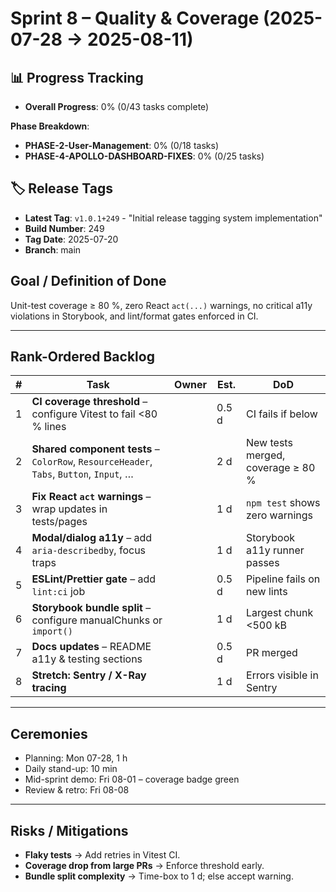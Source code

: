 # Sprint 8 – Quality & Coverage (2025-07-28 → 2025-08-11)

## 📊 Progress Tracking

- **Overall Progress**: 0% (0/43 tasks complete)

**Phase Breakdown**:

- **PHASE-2-User-Management**: 0% (0/18 tasks)
- **PHASE-4-APOLLO-DASHBOARD-FIXES**: 0% (0/25 tasks)

## 🏷️ Release Tags

- **Latest Tag**: `v1.0.1+249` - "Initial release tagging system implementation"
- **Build Number**: 249
- **Tag Date**: 2025-07-20
- **Branch**: main

## Goal / Definition of Done

Unit-test coverage ≥ 80 %, zero React `act(...)` warnings, no critical a11y violations in Storybook, and lint/format gates enforced in CI.

---

## Rank-Ordered Backlog

| #   | Task                                                                                    | Owner | Est.  | DoD                               |
| --- | --------------------------------------------------------------------------------------- | ----- | ----- | --------------------------------- |
| 1   | **CI coverage threshold** – configure Vitest to fail <80 % lines                        |       | 0.5 d | CI fails if below                 |
| 2   | **Shared component tests** – `ColorRow`, `ResourceHeader`, `Tabs`, `Button`, `Input`, … |       | 2 d   | New tests merged, coverage ≥ 80 % |
| 3   | **Fix React `act` warnings** – wrap updates in tests/pages                              |       | 1 d   | `npm test` shows zero warnings    |
| 4   | **Modal/dialog a11y** – add `aria-describedby`, focus traps                             |       | 1 d   | Storybook a11y runner passes      |
| 5   | **ESLint/Prettier gate** – add `lint:ci` job                                            |       | 0.5 d | Pipeline fails on new lints       |
| 6   | **Storybook bundle split** – configure manualChunks or `import()`                       |       | 1 d   | Largest chunk <500 kB             |
| 7   | **Docs updates** – README a11y & testing sections                                       |       | 0.5 d | PR merged                         |
| 8   | **Stretch: Sentry / X-Ray tracing**                                                     |       | 1 d   | Errors visible in Sentry          |

---

## Ceremonies

- Planning: Mon 07-28, 1 h
- Daily stand-up: 10 min
- Mid-sprint demo: Fri 08-01 – coverage badge green
- Review & retro: Fri 08-08

---

## Risks / Mitigations

- **Flaky tests** → Add retries in Vitest CI.
- **Coverage drop from large PRs** → Enforce threshold early.
- **Bundle split complexity** → Time-box to 1 d; else accept warning.
